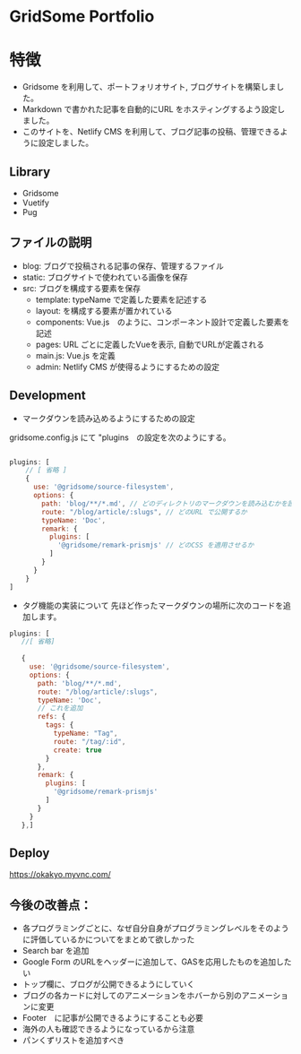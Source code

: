 # GridSome Portfolio 

# 特徴
- Gridsome を利用して、ポートフォリオサイト, ブログサイトを構築しました。
- Markdown で書かれた記事を自動的にURL をホスティングするよう設定しました。
- このサイトを、Netlify CMS を利用して、ブログ記事の投稿、管理できるように設定しました。

## Library 

- Gridsome
- Vuetify 
- Pug

## ファイルの説明
- blog: ブログで投稿される記事の保存、管理するファイル
- static: ブログサイトで使われている画像を保存
- src: ブログを構成する要素を保存
    - template: typeName で定義した要素を記述する
    - layout: <Layout> を構成する要素が置かれている
    - components: Vue.js　のように、コンポーネント設計で定義した要素を記述 
    - pages: URL ごとに定義したVueを表示, 自動でURLが定義される
    - main.js: Vue.js を定義
    - admin: Netlify CMS が使得るようにするための設定

## Development 
- マークダウンを読み込めるようにするための設定

gridsome.config.js にて "plugins　の設定を次のようにする。

```js

plugins: [
    // [ 省略 ]
    {
      use: '@gridsome/source-filesystem',
      options: {
        path: 'blog/**/*.md', // どのディレクトリのマークダウンを読み込むかを設定
        route: "/blog/article/:slugs", // どのURL で公開するか
        typeName: 'Doc', 
        remark: {
          plugins: [
            '@gridsome/remark-prismjs' // どのCSS を適用させるか
          ]
        }
      }
    }
]
```
- タグ機能の実装について 
先ほど作ったマークダウンの場所に次のコードを追加します。
 ```js
plugins: [
    //[ 省略] 
    
    {
      use: '@gridsome/source-filesystem',
      options: {
        path: 'blog/**/*.md',
        route: "/blog/article/:slugs",
        typeName: 'Doc',
        // これを追加 
        refs: {
          tags: {
            typeName: "Tag",
            route: "/tag/:id",
            create: true
          }
        },
        remark: {
          plugins: [
            '@gridsome/remark-prismjs'
          ]
        }
      }
    },]
```

## Deploy 

https://okakyo.myvnc.com/


## 今後の改善点：
- 各プログラミングごとに、なぜ自分自身がプログラミングレベルをそのように評価しているかについてをまとめて欲しかった
- Search bar を追加
- Google Form のURLをヘッダーに追加して、GASを応用したものを追加したい
- トップ欄に、ブログが公開できるようにしていく
- ブログの各カードに対してのアニメーションをホバーから別のアニメーションに変更
- Footer　に記事が公開できるようにすることも必要
- 海外の人も確認できるようになっているから注意
- パンくずリストを追加すべき
